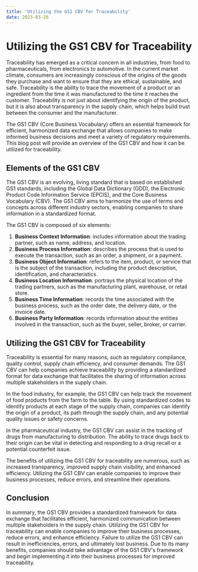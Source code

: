 ```yaml
---
title: 'Utilizing the GS1 CBV for Traceability'
date: 2023-03-26
---
```


# Utilizing the GS1 CBV for Traceability

Traceability has emerged as a critical concern in all industries, from food to pharmaceuticals, from electronics to automotive. In the current market climate, consumers are increasingly conscious of the origins of the goods they purchase and want to ensure that they are ethical, sustainable, and safe. Traceability is the ability to trace the movement of a product or an ingredient from the time it was manufactured to the time it reaches the customer. Traceability is not just about identifying the origin of the product, but it is also about transparency in the supply chain, which helps build trust between the consumer and the manufacturer.

The GS1 CBV (Core Business Vocabulary) offers an essential framework for efficient, harmonized data exchange that allows companies to make informed business decisions and meet a variety of regulatory requirements. This blog post will provide an overview of the GS1 CBV and how it can be utilized for traceability.

## Elements of the GS1 CBV

The GS1 CBV is an evolving, living standard that is based on established GS1 standards, including the Global Data Dictionary (GDD), the Electronic Product Code Information Service (EPCIS), and the Core Business Vocabulary (CBV). The GS1 CBV aims to harmonize the use of terms and concepts across different industry sectors, enabling companies to share information in a standardized format.

The GS1 CBV is composed of six elements: 

1. **Business Context Information**: includes information about the trading partner, such as name, address, and location.
2. **Business Process Information**: describes the process that is used to execute the transaction, such as an order, a shipment, or a payment.
3. **Business Object Information**: refers to the item, product, or service that is the subject of the transaction, including the product description, identification, and characteristics.
4. **Business Location Information**: portrays the physical location of the trading partners, such as the manufacturing plant, warehouse, or retail store.
5. **Business Time Information**: records the time associated with the business process, such as the order date, the delivery date, or the invoice date.
6. **Business Party Information**: records information about the entities involved in the transaction, such as the buyer, seller, broker, or carrier.

## Utilizing the GS1 CBV for Traceability

Traceability is essential for many reasons, such as regulatory compliance, quality control, supply chain efficiency, and consumer demands. The GS1 CBV can help companies achieve traceability by providing a standardized format for data exchange that facilitates the sharing of information across multiple stakeholders in the supply chain.

In the food industry, for example, the GS1 CBV can help track the movement of food products from the farm to the table. By using standardized codes to identify products at each stage of the supply chain, companies can identify the origin of a product, its path through the supply chain, and any potential quality issues or safety concerns.

In the pharmaceutical industry, the GS1 CBV can assist in the tracking of drugs from manufacturing to distribution. The ability to trace drugs back to their origin can be vital in detecting and responding to a drug recall or a potential counterfeit issue.

The benefits of utilizing the GS1 CBV for traceability are numerous, such as increased transparency, improved supply chain visibility, and enhanced efficiency. Utilizing the GS1 CBV can enable companies to improve their business processes, reduce errors, and streamline their operations.

## Conclusion

In summary, the GS1 CBV provides a standardized framework for data exchange that facilitates efficient, harmonized communication between multiple stakeholders in the supply chain. Utilizing the GS1 CBV for traceability can enable companies to improve their business processes, reduce errors, and enhance efficiency. Failure to utilize the GS1 CBV can result in inefficiencies, errors, and ultimately lost business. Due to its many benefits, companies should take advantage of the GS1 CBV's framework and begin implementing it into their business processes for improved traceability.
